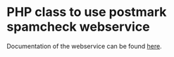 # PHP class to use postmark spamcheck webservice


Documentation of the webservice can be found [here](http://spamcheck.postmarkapp.com/doc).